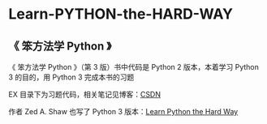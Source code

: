 # Learn-PYTHON-the-HARD-WAY
## 《 笨方法学 Python 》
《 笨方法学 Python 》（第 3 版）书中代码是 Python 2 版本，本着学习 Python 3 的目的，用 Python 3 完成本书的习题

 EX 目录下为习题代码，相关笔记见博客：[CSDN](https://blog.csdn.net/yz19930510/article/details/80514045)

 作者 Zed A. Shaw 也写了 Python 3 版本：[Learn Python the Hard Way](https://learnpythonthehardway.org/python3/)

